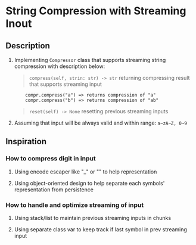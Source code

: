 # String Compression with Streaming Inout

## Description

1. Implementing `Compressor` class that supports streaming string compression with description below:

    > `compress(self, strin: str) -> str` returning compressing result that supports streaming input

    ```[]Python3
        compr.compress("a") => returns compression of "a"
        compr.compress("b") => returns compression of "ab"
    ```

    > `reset(self) -> None` resetting previous streaming inputs

2. Assuming that input will be always valid and within range: `a~zA~Z, 0~9`

## Inspiration

### How to compress digit in input

1. Using encode escaper like "_" or "\" to help representation

2. Using object-oriented design to help separate each symbols' representation from persistence

### How to handle and optimize streaming of input

1. Using stack/list to maintain previous streaming inputs in chunks

2. Using separate class var to keep track if last symbol in prev streaming input
